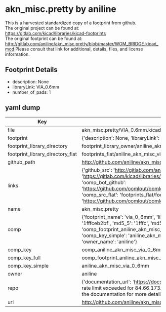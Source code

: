 # akn_misc.pretty by aniline  
This is a harvested standardized copy of a footprint from github.  
The original project can be found at:  
https://gitlab.com/kicad/libraries/kicad-footprints  
The original footprint can be found at:
http://gitlab.com/aniline/akn_misc.pretty/blob/master/WOM_BRIDGE.kicad_mod
Please consult that link for additional, details, files, and license information.  
## Footprint Details
* description: None  
* libraryLink: VIA_0.6mm  
* number_of_pads: 1  
## yaml dump  
| Key | Value |  
| --- | --- |  
| file | akn_misc.pretty/VIA_0.6mm.kicad_mod |  
| footprint | {'description': None, 'libraryLink': 'VIA_0.6mm', 'number_of_pads': 1} |  
| footprint_library_directory | footprint_library_owner/aniline_akn_misc.pretty |  
| footprint_library_directory_flat | footprints_flat/aniline_akn_misc_via_0_6mm/working |  
| github_path | http://github.com/aniline/akn_misc.pretty/blob/master/VIA_0.6mm.kicad_mod |  
| links | {'github_src': 'http://gitlab.com/aniline/akn_misc.pretty/blob/master/WOM_BRIDGE.kicad_mod', 'github_src_repo': 'https://gitlab.com/kicad/libraries/kicad-footprints', 'oomp_bot': 'footprints/aniline_akn_misc_via_0_6mm/working', 'oomp_bot_github': 'https://github.com/oomlout/oomlout_oomp_footprint_bot/tree/main/footprints/aniline_akn_misc_via_0_6mm/working', 'oomp_src_flat': 'footprints_flat/footprints_flat/aniline_akn_misc_via_0_6mm/working', 'oomp_src_flat_github': 'https://github.com/oomlout/oomlout_oomp_footprint_src/tree/main/footprints_flat/aniline_akn_misc_via_0_6mm/working'} |  
| name | akn_misc.pretty |  
| oomp | {'footprint_name': 'via_0_6mm', 'library_name': 'akn_misc', 'md5': '1fffceb2bf44268dc513d4184723af1e', 'md5_10': '1fffceb2bf', 'md5_5': '1fffc', 'md5_6': '1fffce', 'oomp_key': 'oomp_aniline_akn_misc_via_0_6mm', 'oomp_key_extra': 'oomp_footprint_aniline_akn_misc_via_0_6mm', 'oomp_key_full': 'oomp_footprint_aniline_akn_misc_via_0_6mm_1fffce', 'oomp_key_simple': 'aniline_akn_misc_via_0_6mm', 'original_filename': 'akn_misc.pretty/VIA_0.6mm.kicad_mod', 'owner_name': 'aniline'} |  
| oomp_key | oomp_aniline_akn_misc_via_0_6mm |  
| oomp_key_full | oomp_footprint_aniline_akn_misc_via_0_6mm |  
| oomp_key_simple | aniline_akn_misc_via_0_6mm |  
| owner | aniline |  
| repo | {'documentation_url': 'https://docs.github.com/rest/overview/resources-in-the-rest-api#rate-limiting', 'message': "API rate limit exceeded for 84.66.173.59. (But here's the good news: Authenticated requests get a higher rate limit. Check out the documentation for more details.)"} |  
| url | http://github.com/aniline/akn_misc.pretty |  

